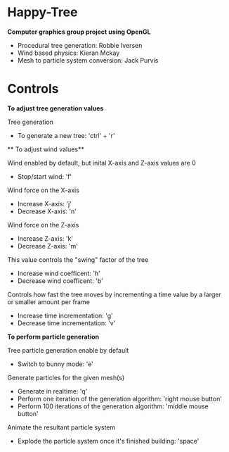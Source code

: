 # Happy-Tree

**Computer graphics group project using OpenGL**

- Procedural tree generation: Robbie Iversen
- Wind based physics: Kieran Mckay
- Mesh to particle system conversion: Jack Purvis


# Controls

**To adjust tree generation values**

Tree generation

- To generate a new tree: 'ctrl' + 'r'

** To adjust wind values**

Wind enabled by default, but inital X-axis and Z-axis values are 0

- Stop/start wind: 'f'

Wind force on the X-axis

- Increase X-axis: 'j'
- Decrease X-axis: 'n'

Wind force on the Z-axis

- Increase Z-axis: 'k'
- Decrease Z-axis: 'm'

This value controls the "swing" factor of the tree

- Increase wind coefficent: 'h'
- Decrease wind coefficent: 'b'

Controls how fast the tree moves by incrementing a time value by a larger or smaller amount per frame

- Increase time incrementation: 'g'
- Decrease time incrementation: 'v'

**To perform particle generation**

Tree particle generation enable by default

- Switch to bunny mode: 'e'

Generate particles for the given mesh(s)

- Generate in realtime: 'q'
- Perform one iteration of the generation algorithm: 'right mouse button'
- Perform 100 iterations of the generation algorithm: 'middle mouse button'

Animate the resultant particle system

- Explode the particle system once it's finished building: 'space'
